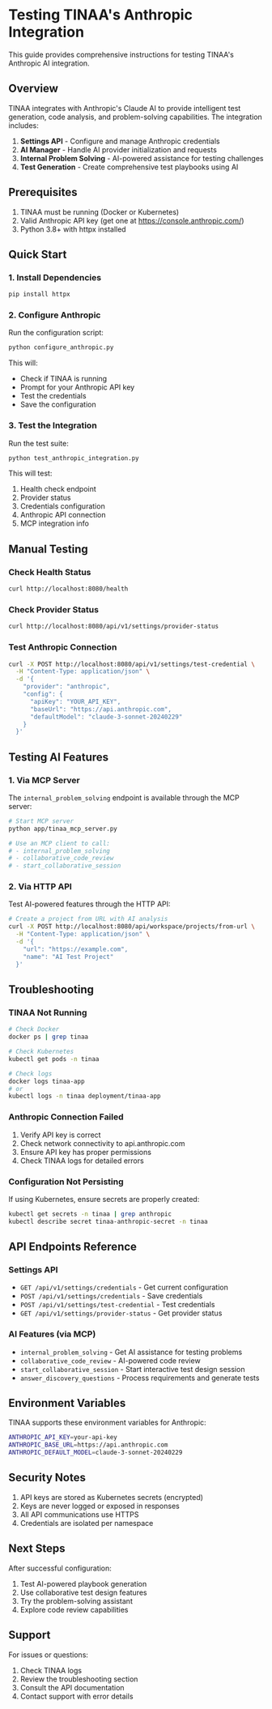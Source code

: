# Testing TINAA's Anthropic Integration

This guide provides comprehensive instructions for testing TINAA's Anthropic AI integration.

## Overview

TINAA integrates with Anthropic's Claude AI to provide intelligent test generation, code analysis, and problem-solving capabilities. The integration includes:

1. **Settings API** - Configure and manage Anthropic credentials
2. **AI Manager** - Handle AI provider initialization and requests
3. **Internal Problem Solving** - AI-powered assistance for testing challenges
4. **Test Generation** - Create comprehensive test playbooks using AI

## Prerequisites

1. TINAA must be running (Docker or Kubernetes)
2. Valid Anthropic API key (get one at https://console.anthropic.com/)
3. Python 3.8+ with httpx installed

## Quick Start

### 1. Install Dependencies

```bash
pip install httpx
```

### 2. Configure Anthropic

Run the configuration script:

```bash
python configure_anthropic.py
```

This will:
- Check if TINAA is running
- Prompt for your Anthropic API key
- Test the credentials
- Save the configuration

### 3. Test the Integration

Run the test suite:

```bash
python test_anthropic_integration.py
```

This will test:
1. Health check endpoint
2. Provider status
3. Credentials configuration
4. Anthropic API connection
5. MCP integration info

## Manual Testing

### Check Health Status

```bash
curl http://localhost:8080/health
```

### Check Provider Status

```bash
curl http://localhost:8080/api/v1/settings/provider-status
```

### Test Anthropic Connection

```bash
curl -X POST http://localhost:8080/api/v1/settings/test-credential \
  -H "Content-Type: application/json" \
  -d '{
    "provider": "anthropic",
    "config": {
      "apiKey": "YOUR_API_KEY",
      "baseUrl": "https://api.anthropic.com",
      "defaultModel": "claude-3-sonnet-20240229"
    }
  }'
```

## Testing AI Features

### 1. Via MCP Server

The `internal_problem_solving` endpoint is available through the MCP server:

```bash
# Start MCP server
python app/tinaa_mcp_server.py

# Use an MCP client to call:
# - internal_problem_solving
# - collaborative_code_review
# - start_collaborative_session
```

### 2. Via HTTP API

Test AI-powered features through the HTTP API:

```bash
# Create a project from URL with AI analysis
curl -X POST http://localhost:8080/api/workspace/projects/from-url \
  -H "Content-Type: application/json" \
  -d '{
    "url": "https://example.com",
    "name": "AI Test Project"
  }'
```

## Troubleshooting

### TINAA Not Running

```bash
# Check Docker
docker ps | grep tinaa

# Check Kubernetes
kubectl get pods -n tinaa

# Check logs
docker logs tinaa-app
# or
kubectl logs -n tinaa deployment/tinaa-app
```

### Anthropic Connection Failed

1. Verify API key is correct
2. Check network connectivity to api.anthropic.com
3. Ensure API key has proper permissions
4. Check TINAA logs for detailed errors

### Configuration Not Persisting

If using Kubernetes, ensure secrets are properly created:

```bash
kubectl get secrets -n tinaa | grep anthropic
kubectl describe secret tinaa-anthropic-secret -n tinaa
```

## API Endpoints Reference

### Settings API

- `GET /api/v1/settings/credentials` - Get current configuration
- `POST /api/v1/settings/credentials` - Save credentials
- `POST /api/v1/settings/test-credential` - Test credentials
- `GET /api/v1/settings/provider-status` - Get provider status

### AI Features (via MCP)

- `internal_problem_solving` - Get AI assistance for testing problems
- `collaborative_code_review` - AI-powered code review
- `start_collaborative_session` - Start interactive test design session
- `answer_discovery_questions` - Process requirements and generate tests

## Environment Variables

TINAA supports these environment variables for Anthropic:

```bash
ANTHROPIC_API_KEY=your-api-key
ANTHROPIC_BASE_URL=https://api.anthropic.com
ANTHROPIC_DEFAULT_MODEL=claude-3-sonnet-20240229
```

## Security Notes

1. API keys are stored as Kubernetes secrets (encrypted)
2. Keys are never logged or exposed in responses
3. All API communications use HTTPS
4. Credentials are isolated per namespace

## Next Steps

After successful configuration:

1. Test AI-powered playbook generation
2. Use collaborative test design features
3. Try the problem-solving assistant
4. Explore code review capabilities

## Support

For issues or questions:
1. Check TINAA logs
2. Review the troubleshooting section
3. Consult the API documentation
4. Contact support with error details